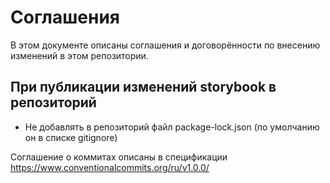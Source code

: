 # Соглашения
В этом документе описаны соглашения и договорённости по внесению изменений в этом репозитории.

## При публикации изменений storybook в репозиторий

- Не добавлять в репозиторий файл package-lock.json (по умолчанию он в списке gitignore)

Соглашение о коммитах описаны в спецификации https://www.conventionalcommits.org/ru/v1.0.0/